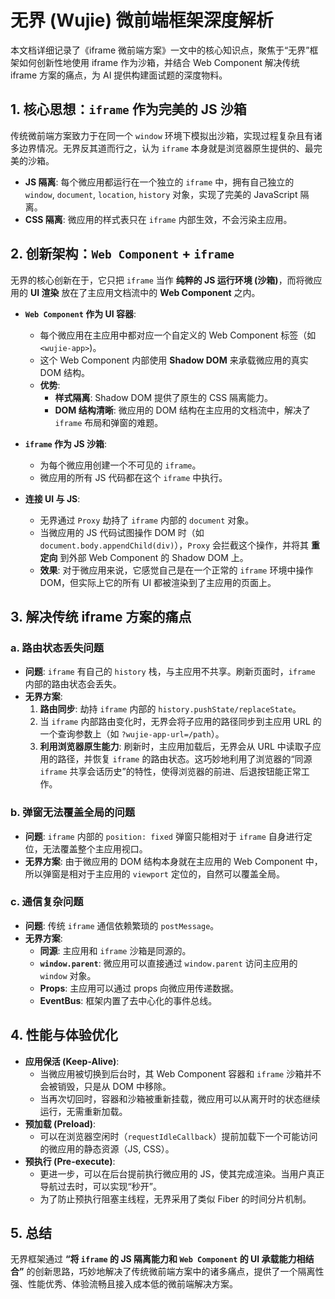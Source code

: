 # 无界 (Wujie) 微前端框架深度解析

本文档详细记录了《iframe 微前端方案》一文中的核心知识点，聚焦于“无界”框架如何创新性地使用 iframe 作为沙箱，并结合 Web Component 解决传统 iframe 方案的痛点，为 AI 提供构建面试题的深度物料。

## 1. 核心思想：`iframe` 作为完美的 JS 沙箱

传统微前端方案致力于在同一个 `window` 环境下模拟出沙箱，实现过程复杂且有诸多边界情况。无界反其道而行之，认为 `iframe` 本身就是浏览器原生提供的、最完美的沙箱。

- **JS 隔离**: 每个微应用都运行在一个独立的 `iframe` 中，拥有自己独立的 `window`, `document`, `location`, `history` 对象，实现了完美的 JavaScript 隔离。
- **CSS 隔离**: 微应用的样式表只在 `iframe` 内部生效，不会污染主应用。

## 2. 创新架构：`Web Component` + `iframe`

无界的核心创新在于，它只把 `iframe` 当作 **纯粹的 JS 运行环境 (沙箱)**，而将微应用的 **UI 渲染** 放在了主应用文档流中的 **Web Component** 之内。

- **`Web Component` 作为 UI 容器**:
    - 每个微应用在主应用中都对应一个自定义的 Web Component 标签（如 `<wujie-app>`)。
    - 这个 Web Component 内部使用 **Shadow DOM** 来承载微应用的真实 DOM 结构。
    - **优势**:
        - **样式隔离**: Shadow DOM 提供了原生的 CSS 隔离能力。
        - **DOM 结构清晰**: 微应用的 DOM 结构在主应用的文档流中，解决了 `iframe` 布局和弹窗的难题。

- **`iframe` 作为 JS 沙箱**:
    - 为每个微应用创建一个不可见的 `iframe`。
    - 微应用的所有 JS 代码都在这个 `iframe` 中执行。

- **连接 UI 与 JS**:
    - 无界通过 `Proxy` 劫持了 `iframe` 内部的 `document` 对象。
    - 当微应用的 JS 代码试图操作 DOM 时（如 `document.body.appendChild(div)`），`Proxy` 会拦截这个操作，并将其 **重定向** 到外部 Web Component 的 Shadow DOM 上。
    - **效果**: 对于微应用来说，它感觉自己是在一个正常的 `iframe` 环境中操作 DOM，但实际上它的所有 UI 都被渲染到了主应用的页面上。

## 3. 解决传统 iframe 方案的痛点

### a. 路由状态丢失问题

- **问题**: `iframe` 有自己的 `history` 栈，与主应用不共享。刷新页面时，`iframe` 内部的路由状态会丢失。
- **无界方案**:
    1.  **路由同步**: 劫持 `iframe` 内部的 `history.pushState/replaceState`。
    2.  当 `iframe` 内部路由变化时，无界会将子应用的路径同步到主应用 URL 的一个查询参数上（如 `?wujie-app-url=/path`）。
    3.  **利用浏览器原生能力**: 刷新时，主应用加载后，无界会从 URL 中读取子应用的路径，并恢复 `iframe` 的路由状态。这巧妙地利用了浏览器的“同源 `iframe` 共享会话历史”的特性，使得浏览器的前进、后退按钮能正常工作。

### b. 弹窗无法覆盖全局的问题

- **问题**: `iframe` 内部的 `position: fixed` 弹窗只能相对于 `iframe` 自身进行定位，无法覆盖整个主应用视口。
- **无界方案**: 由于微应用的 DOM 结构本身就在主应用的 Web Component 中，所以弹窗是相对于主应用的 `viewport` 定位的，自然可以覆盖全局。

### c. 通信复杂问题

- **问题**: 传统 `iframe` 通信依赖繁琐的 `postMessage`。
- **无界方案**:
    - **同源**: 主应用和 `iframe` 沙箱是同源的。
    - **`window.parent`**: 微应用可以直接通过 `window.parent` 访问主应用的 `window` 对象。
    - **Props**: 主应用可以通过 props 向微应用传递数据。
    - **EventBus**: 框架内置了去中心化的事件总线。

## 4. 性能与体验优化

- **应用保活 (Keep-Alive)**:
    - 当微应用被切换到后台时，其 Web Component 容器和 `iframe` 沙箱并不会被销毁，只是从 DOM 中移除。
    - 当再次切回时，容器和沙箱被重新挂载，微应用可以从离开时的状态继续运行，无需重新加载。
- **预加载 (Preload)**:
    - 可以在浏览器空闲时（`requestIdleCallback`）提前加载下一个可能访问的微应用的静态资源（JS, CSS）。
- **预执行 (Pre-execute)**:
    - 更进一步，可以在后台提前执行微应用的 JS，使其完成渲染。当用户真正导航过去时，可以实现“秒开”。
    - 为了防止预执行阻塞主线程，无界采用了类似 Fiber 的时间分片机制。

## 5. 总结

无界框架通过 **“将 `iframe` 的 JS 隔离能力和 `Web Component` 的 UI 承载能力相结合”** 的创新思路，巧妙地解决了传统微前端方案中的诸多痛点，提供了一个隔离性强、性能优秀、体验流畅且接入成本低的微前端解决方案。
